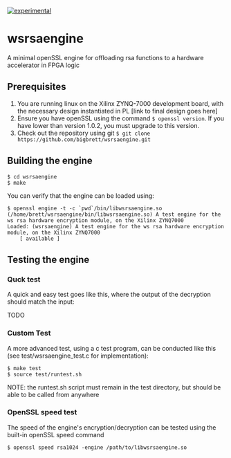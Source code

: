 [![experimental](http://badges.github.io/stability-badges/dist/experimental.svg)](http://github.com/badges/stability-badges)
# wsrsaengine
A minimal openSSL engine for offloading rsa functions to a hardware accelerator in FPGA logic

## Prerequisites
1. You are running linux on the Xilinx ZYNQ-7000 development board, with the necessary design instantiated in PL [link to final design goes here]
2. Ensure you have openSSL using the command `$ openssl version`. If you have lower than version 1.0.2, you must upgrade to this version.
3. Check out the repository using git `$ git clone https://github.com/bigbrett/wsrsaengine.git` 

## Building the engine

    $ cd wsrsaengine
    $ make

You can verify that the engine can be loaded using: 

    $ openssl engine -t -c `pwd`/bin/libwsrsaengine.so
    (/home/brett/wsrsaengine/bin/libwsrsaengine.so) A test engine for the ws rsa hardware encryption module, on the Xilinx ZYNQ7000
    Loaded: (wsrsaengine) A test engine for the ws rsa hardware encryption module, on the Xilinx ZYNQ7000
        [ available ]

## Testing the engine
### Quck test
A quick and easy test goes like this, where the output of the decryption should match the input: 

TODO

### Custom Test
A more advanced test, using a c test program, can be conducted like this (see test/wsrsaengine\_test.c for implementation): 
    
    $ make test
    $ source test/runtest.sh

NOTE: the runtest.sh script must remain in the test directory, but should be able to be called from anywhere
    
### OpenSSL speed test
The speed of the engine's encryption/decryption can be tested using the built-in openSSL speed command 

    $ openssl speed rsa1024 -engine /path/to/libwsrsaengine.so


